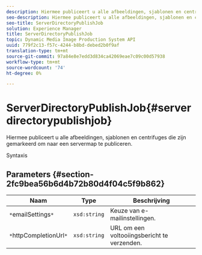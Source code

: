 ```yaml
---
description: Hiermee publiceert u alle afbeeldingen, sjablonen en centrifuges die zijn gemarkeerd om naar een servermap te publiceren.
seo-description: Hiermee publiceert u alle afbeeldingen, sjablonen en centrifuges die zijn gemarkeerd om naar een servermap te publiceren.
seo-title: ServerDirectoryPublishJob
solution: Experience Manager
title: ServerDirectoryPublishJob
topic: Dynamic Media Image Production System API
uuid: 779f2c13-f57c-4244-b8bd-debed2b0f9af
translation-type: tm+mt
source-git-commit: 97a84e8e7edd3d834ca42069eae7c09c00d57938
workflow-type: tm+mt
source-wordcount: '74'
ht-degree: 0%

---
```



# ServerDirectoryPublishJob{#serverdirectorypublishjob}

Hiermee publiceert u alle afbeeldingen, sjablonen en centrifuges die zijn gemarkeerd om naar een servermap te publiceren.

Syntaxis

## Parameters {#section-2fc9bea56b6d4b72b80d4f04c5f9b862}

| Naam | Type | Beschrijving |
|---|---|---|
| `*`emailSettings`*` | `xsd:string` | Keuze van e-mailinstellingen. |
| `*`httpCompletionUrl`*` | `xsd:string` | URL om een voltooiingsbericht te verzenden. |

